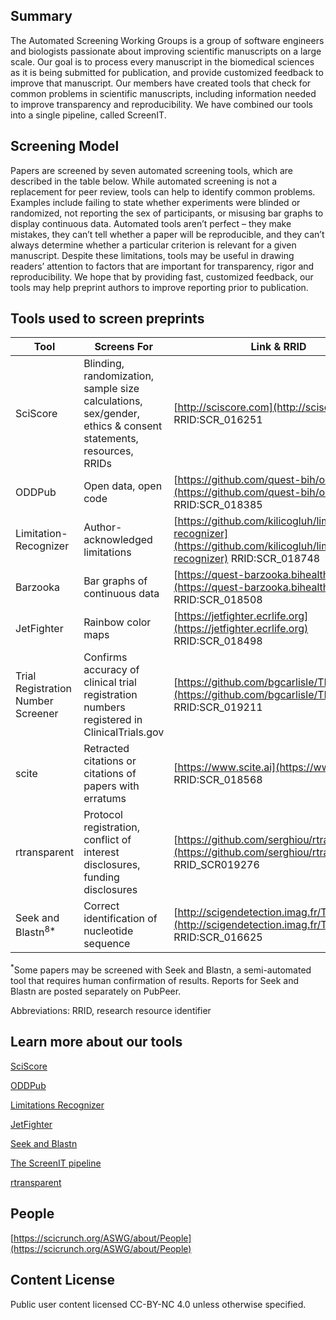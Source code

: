 ## Summary

The Automated Screening Working Groups is a group of software engineers and biologists passionate about improving scientific manuscripts on a large scale. Our goal is to process every manuscript in the biomedical sciences as it is being submitted for publication, and provide customized feedback to improve that manuscript. Our members have created tools that check for common problems in scientific manuscripts, including information needed to improve transparency and reproducibility. We have combined our tools into a single pipeline, called ScreenIT.

## Screening Model

Papers are screened by seven automated screening tools, which are described in the table below. While automated screening is not a replacement for peer review, tools can help to identify common problems. Examples include failing to state whether experiments were blinded or randomized, not reporting the sex of participants, or misusing bar graphs to display continuous data. Automated tools aren’t perfect – they make mistakes, they can’t tell whether a paper will be reproducible, and they can’t always determine whether a particular criterion is relevant for a given manuscript. Despite these limitations, tools may be useful in drawing readers’ attention to factors that are important for transparency, rigor and reproducibility. We hope that by providing fast, customized feedback, our tools may help preprint authors to improve reporting prior to publication.

## Tools used to screen preprints

| Tool | Screens For | Link & RRID|
| ---- | ----------- | ---------- |
| SciScore | Blinding, randomization, sample size calculations, sex/gender, ethics & consent statements, resources, RRIDs | [http://sciscore.com](http://sciscore.com) RRID:SCR_016251 |
| ODDPub | Open data, open code | [https://github.com/quest-bih/oddpub](https://github.com/quest-bih/oddpub) RRID:SCR_018385 |
| Limitation-Recognizer | Author-acknowledged limitations | [https://github.com/kilicogluh/limitation-recognizer](https://github.com/kilicogluh/limitation-recognizer) RRID:SCR_018748 |
| Barzooka | Bar graphs of continuous data | [https://quest-barzooka.bihealth.org](https://quest-barzooka.bihealth.org) RRID:SCR_018508
| JetFighter | Rainbow color maps | [https://jetfighter.ecrlife.org](https://jetfighter.ecrlife.org) RRID:SCR_018498 |
| Trial Registration Number Screener | Confirms accuracy of clinical trial registration numbers registered in ClinicalTrials.gov | [https://github.com/bgcarlisle/TRNscreener](https://github.com/bgcarlisle/TRNscreener) RRID:SCR_019211 |
| scite | Retracted citations or citations of papers with erratums | [https://www.scite.ai](https://www.scite.ai) RRID:SCR_018568 |
| rtransparent | Protocol registration, conflict of interest disclosures, funding disclosures | [https://github.com/serghiou/rtransparent](https://github.com/serghiou/rtransparent) RRID_SCR019276 |
| Seek and Blastn<sup>8*</sup> | Correct identification of nucleotide sequence | [http://scigendetection.imag.fr/TPD52/](http://scigendetection.imag.fr/TPD52/) RRID:SCR_016625 |

<sup>*</sup>Some papers may be screened with Seek and Blastn, a semi-automated tool that requires human confirmation of results. Reports for Seek and Blastn are posted separately on PubPeer.

Abbreviations: RRID, research resource identifier

## Learn more about our tools

[SciScore](https://www.cell.com/iscience/fulltext/S2589-0042(20)30890-7?_returnURL=https%3A%2F%2Flinkinghub.elsevier.com%2Fretrieve%2Fpii%2FS2589004220308907%3Fshowall%3Dtrue) 

[ODDPub](https://datascience.codata.org/article/10.5334/dsj-2020-042/) 

[Limitations Recognizer](https://www.ncbi.nlm.nih.gov/pmc/articles/PMC6016608/)

[JetFighter](https://elifesciences.org/labs/c2292989/jetfighter-towards-figure-accuracy-and-accessibility.)

[Seek and Blastn](https://journals.plos.org/plosone/article?id=10.1371/journal.pone.0213266)

[The ScreenIT pipeline](https://github.com/PeterEckmann1/aswg-pipeline)

[rtransparent](https://www.biorxiv.org/content/10.1101/2020.10.30.361618v1)

## People

[https://scicrunch.org/ASWG/about/People](https://scicrunch.org/ASWG/about/People)

## Content License

Public user content licensed CC-BY-NC 4.0 unless otherwise specified.

